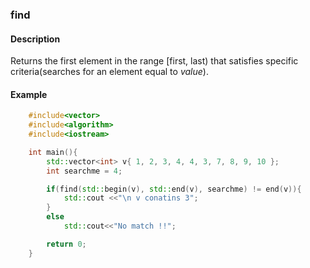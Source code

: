 ### find

#### Description

Returns the first element in the range [first, last) that satisfies specific criteria(searches for an element equal to *value*).

#### Example

```cpp
    #include<vector>
    #include<algorithm>
    #include<iostream>

    int main(){
        std::vector<int> v{ 1, 2, 3, 4, 4, 3, 7, 8, 9, 10 };
        int searchme = 4;

        if(find(std::begin(v), std::end(v), searchme) != end(v)){
            std::cout <<"\n v conatins 3";
        }
        else
            std::cout<<"No match !!";

        return 0;
    }
```
